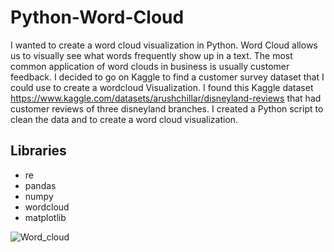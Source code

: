# Python-Word-Cloud

I wanted to create a word cloud visualization in Python. Word Cloud allows us to visually see what words frequently show up in a text. The most common application of word clouds in business is usually customer feedback. I decided to go on Kaggle to find a customer survey dataset that I could use to create a wordcloud Visualization. I found this Kaggle dataset https://www.kaggle.com/datasets/arushchillar/disneyland-reviews that had customer reviews of three disneyland branches. I created a Python script to clean the data and to create a word cloud visualization.

## Libraries 
* re
* pandas
* numpy
* wordcloud
* matplotlib

![Word_cloud](https://user-images.githubusercontent.com/112991083/221319964-6df0fd20-003d-492e-a881-69ecb7b00db6.jpeg)
